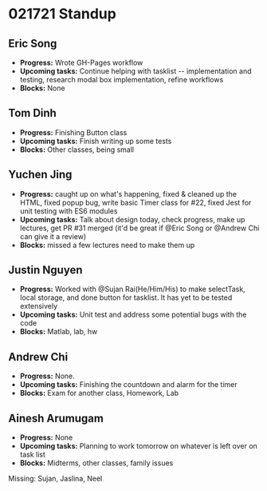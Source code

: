 # 021721 Standup

## Eric Song
- **Progress:** Wrote GH-Pages workflow
- **Upcoming tasks:** Continue helping with tasklist -- implementation and testing, research modal box implementation, refine workflows
- **Blocks:** None

## Tom Dinh
- **Progress:** Finishing Button class
- **Upcoming tasks:** Finish writing up some tests
- **Blocks:** Other classes, being small

## Yuchen Jing
- **Progress:** caught up on what's happening, fixed & cleaned up the HTML, fixed popup bug, write basic Timer class for #22, fixed Jest for unit testing with ES6 modules
- **Upcoming tasks:** Talk about design today, check progress, make up lectures, get PR #31 merged (it'd be great if @Eric Song or @Andrew Chi can give it a review)
- **Blocks:** missed a few lectures need to make them up

## Justin Nguyen
- **Progress:** Worked with @Sujan Rai(He/Him/His) to make selectTask, local storage, and done button for tasklist. It has yet to be tested extensively
- **Upcoming tasks:** Unit test and address some potential bugs with the code
- **Blocks:** Matlab, lab, hw

## Andrew Chi
- **Progress:** None.
- **Upcoming tasks:** Finishing the countdown and alarm for the timer
- **Blocks:** Exam for another class, Homework, Lab

## Ainesh Arumugam
- **Progress:** None
- **Upcoming tasks:** Planning to work tomorrow on whatever is left over on task list
- **Blocks:** Midterms, other classes, family issues

Missing: Sujan, Jaslina, Neel
